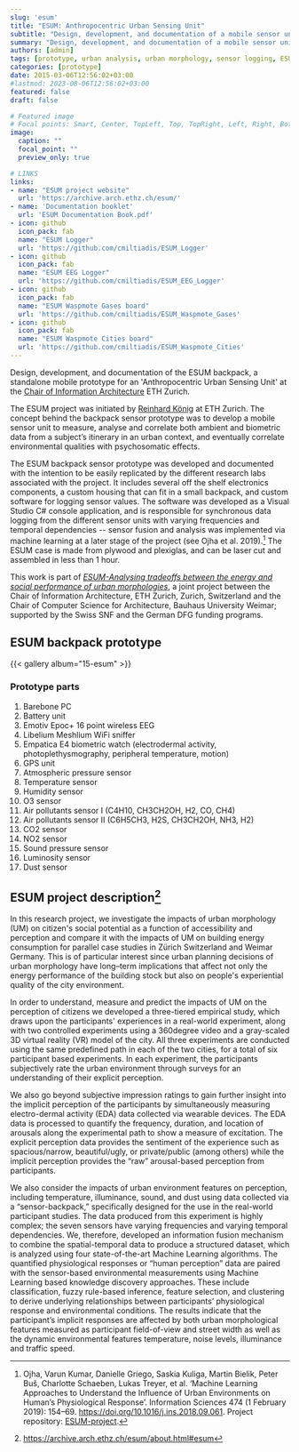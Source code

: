 ```yaml
---
slug: 'esum'
title: "ESUM: Anthropocentric Urban Sensing Unit"
subtitle: "Design, development, and documentation of a mobile sensor unit prototype"
summary: "Design, development, and documentation of a mobile sensor unit prototype. Chair for Information Architecture, ETH Zurich, 2015."
authors: [admin]
tags: [prototype, urban analysis, urban morphology, sensor logging, ESUM, ETH]
categories: [prototype]
date: 2015-03-06T12:56:02+03:00
#lastmod: 2023-08-06T12:56:02+03:00
featured: false
draft: false

# Featured image
# Focal points: Smart, Center, TopLeft, Top, TopRight, Left, Right, BottomLeft, Bottom, BottomRight.
image:
  caption: ""
  focal_point: ""
  preview_only: true

# LINKS
links:
- name: "ESUM project website"
  url: 'https://archive.arch.ethz.ch/esum/'
- name: 'Documentation booklet'
  url: 'ESUM Documentation Book.pdf'
- icon: github
  icon_pack: fab
  name: "ESUM Logger"
  url: 'https://github.com/cmiltiadis/ESUM_Logger'
- icon: github
  icon_pack: fab
  name: "ESUM EEG Logger"
  url: 'https://github.com/cmiltiadis/ESUM_EEG_Logger'
- icon: github
  icon_pack: fab
  name: "ESUM Waspmote Gases board"
  url: 'https://github.com/cmiltiadis/ESUM_Waspmote_Gases'
- icon: github
  icon_pack: fab
  name: "ESUM Waspmote Cities board"
  url: 'https://github.com/cmiltiadis/ESUM_Waspmote_Cities'
---
```



<!-- FIND 
award at Falling Wall competition Paris esum
-->

Design, development, and documentation of the ESUM backpack, a standalone mobile prototype for an 'Anthropocentric Urban Sensing Unit' at the [Chair of Information Architecture](http://www.ia.arch.ethz.ch) ETH Zurich. 

The ESUM project was initiated by  [Reinhard König](../../authors/reinhard-konig) at ETH Zurich. The concept behind the backpack sensor prototype was to develop a mobile sensor unit to measure, analyse and correlate both ambient and biometric data from a subject’s itinerary in an urban context, and eventually correlate environmental qualities with psychosomatic effects. 

The ESUM backpack sensor prototype was developed and documented with the intention to be easily replicated by the different research labs associated with the project. It includes several off the shelf electronics components, a custom housing that can fit in a small backpack, and custom software for logging sensor values. 
The software was developed as a Visual Studio C# console application, and is responsible for synchronous data logging from the different sensor units with varying frequencies and temporal dependencies -- sensor fusion and analysis was implemented via machine learning at a later stage of the project (see Ojha et al. 2019).[^ml]
The ESUM case is made from plywood and plexiglas, and can be laser cut and assembled in less than 1 hour.


This work is part of *[ESUM­-Analysing trade­offs between the energy and social performance of urban morphologies](https://archive.arch.ethz.ch/esum/)*, a joint project between the Chair of Information Architecture, ETH Zurich, Zurich, Switzerland and the Chair of Computer Science for Architecture, Bauhaus ­University Weimar; supported by the Swiss SNF and the German DFG funding programs. 


[^ml]: Ojha, Varun Kumar, Danielle Griego, Saskia Kuliga, Martin Bielik, Peter Buš, Charlotte Schaeben, Lukas Treyer, et al. ‘Machine Learning Approaches to Understand the Influence of Urban Environments on Human’s Physiological Response’. Information Sciences 474 (1 February 2019): 154–69. https://doi.org/10.1016/j.ins.2018.09.061. Project repository: [ESUM-project](https://github.com/vojha-code/ESUM-project).

## ESUM backpack prototype

{{< gallery album="15-esum" >}}
### Prototype parts

1. Barebone PC
2. Battery unit
3. Emotiv Epoc+ 16 point wireless EEG
4. Libelium Meshlium WiFi sniffer
5. Empatica E4 biometric watch (electrodermal activity, photoplethysmography, peripheral temperature, motion)
6. GPS unit
7. Atmospheric pressure sensor
8. Temperature sensor
9. Humidity sensor
10. O3 sensor
11. Air pollutants sensor I (C4H10, CH3CH2OH, H2, CO, CH4)
12. Air pollutants sensor II (C6H5CH3, H2S, CH3CH2OH, NH3, H2)
13. CO2 sensor
14. NO2 sensor
15. Sound pressure sensor
16. Luminosity sensor
17. Dust sensor


## ESUM project description[^ref]

In this research project, we investigate the impacts of urban morphology (UM) on citizen's social potential as a function of accessibility and perception and compare it with the impacts of UM on building energy consumption for parallel case studies in Zürich Switzerland and Weimar Germany. This is of particular interest since urban planning decisions of urban morphology have long–term implications that affect not only the energy performance of the building stock but also on people's experiential quality of the city environment.
 
In order to understand, measure and predict the impacts of UM on the perception of citizens we developed a three-tiered empirical study, which draws upon the participants' experiences in a real-world experiment, along with two controlled experiments using a 360­degree video and a gray-scaled 3D virtual reality (VR) model of the city. All three experiments are conducted using the same pre­defined path in each of the two cities, for a total of six participant based experiments. In each experiment, the participants subjectively rate the urban environment through surveys for an understanding of their explicit perception.

We also go beyond subjective impression ratings to gain further insight into the implicit perception of the participants by simultaneously measuring electro-dermal activity (EDA) data collected via wearable devices. The EDA data is processed to quantify the frequency, duration, and location of arousals along the experimental path to show a measure of excitation. The explicit perception data provides the sentiment of the experience such as spacious/narrow, beautiful/ugly, or private/public (among others) while the implicit perception provides the “raw” arousal-based perception from participants.

We also consider the impacts of urban environment features on perception, including temperature, illuminance, sound, and dust using data collected via a “sensor-backpack,” specifically designed for the use in the real-world participant studies. The data produced from this experiment is highly complex; the seven sensors have varying frequencies and varying temporal dependencies. We, therefore, developed an information fusion mechanism to combine the spatial-temporal data to produce a structured dataset, which is analyzed using four state-of-the-art Machine Learning algorithms. The quantified physiological responses or “human perception” data are paired with the sensor-based environmental measurements using Machine Learning based knowledge discovery approaches. These include classification, fuzzy rule-based inference, feature selection, and clustering to derive underlying relationships between participants’ physiological response and environmental conditions. The results indicate that the participant’s implicit responses are affected by both urban morphological features measured as participant field-of-view and street width as well as the dynamic environmental features temperature, noise levels, illuminance and traffic speed.

[^ref]: https://archive.arch.ethz.ch/esum/about.html#esum


<!--
ESUM is currently a joint research project between The Chair of Information Architecture ETH Zurich and Bauhaus-University of Weimar, with ties to other interdisciplinary research groups at ETH Zurich and the [Future Cities Lab ETH](http://www.fcl.ethz.ch) in Singapore.
-->


<!--
ESUM Project repository: [https://github.com/vojha-code/ESUM-project](https://github.com/vojha-code/ESUM-project)
-->
